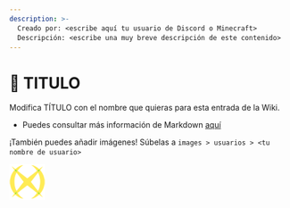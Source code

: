 ```yaml
---
description: >-
  Creado por: <escribe aquí tu usuario de Discord o Minecraft>
  Descripción: <escribe una muy breve descripción de este contenido>
---
```


# 🔧 TITULO
Modifica TÍTULO con el nombre que quieras para esta entrada de la Wiki.

- Puedes consultar más información de Markdown [aquí](https://commonmark.org/help/)

¡También puedes añadir imágenes! Súbelas a `images > usuarios > <tu nombre de usuario>`

![Arco de Arceus de color amarillo](../images/usuarios/pokesantitw/diosArc.png)